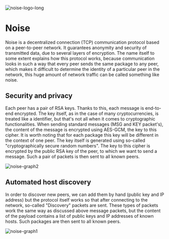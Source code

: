 
![noise-logo-long](https://user-images.githubusercontent.com/46250989/148530923-17e5ac63-b8bf-496b-8665-b74eae53334a.png)

#  Noise
Noise is a decentralized connection (TCP) communication protocol based on a peer-to-peer network. It guarantees anonymity and security of transmitted data, due to several layers of encryption. The name itself to some extent explains how this protocol works, because communication looks in such a way that every peer sends the same package to any peer, which makes it difficult to determine the identity of a particular peer in the network, this huge amount of network traffic can be called something like noise.

##  Security and privacy
Each peer has a pair of RSA keys. Thanks to this, each message is end-to-end encrypted. The key itself, as in the case of many cryptocurrencies, is treated like a identifier, but that's not all when it comes to cryptographic functionalities. When sending standard messages (MSG and KEY packet's), the content of the message is encrypted using AES-GCM, the key to this cipher. It is worth noting that for each package this key will be different in the context of one peer. The key itself is generated using so-called "cryptographically secure random numbers". The key to this cipher is encrypted by the public RSA key of the peer, to which we want to send a message. Such a pair of packets is then sent to all known peers.

![noise-graph2](https://user-images.githubusercontent.com/46250989/148533067-fcc44cc6-59fb-4dfc-a21c-ab3ca2944a26.jpg)
##  Automated host discovery
In order to discover new peers, we can add them by hand (public key and IP address) but the protocol itself works so that after connecting to the network, so-called "Discovery" packets are sent. These types of packets work the same way as discussed above message packets, but the content of the payload contains a list of public keys and IP addresses of known hosts. Such packages are then sent to all known peers.

![noise-graph1](https://user-images.githubusercontent.com/46250989/148530904-e084e8e7-39d7-4933-b49b-6f0e445405b6.jpg)
